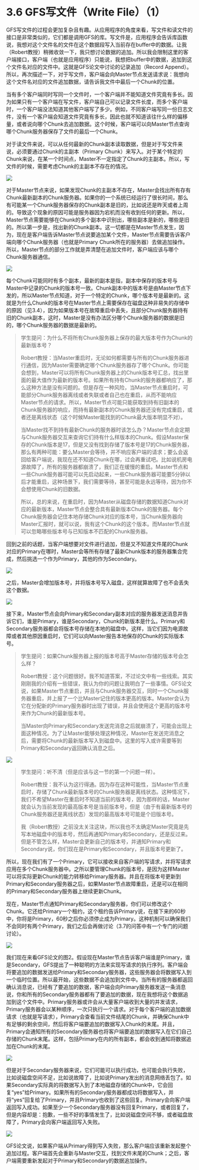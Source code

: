 # 3.6 GFS写文件（Write File）（1）

GFS写文件的过程会更加复杂且有趣。从应用程序的角度来看，写文件和读文件的接口是非常类似的，它们都是调用GFS的库。写文件是，应用程序会告诉库函数说，我想对这个文件名的文件在这个数据段写入当前存在buffer中的数据。让我（Robert教授）稍微收敛一下，我只想讨论数据的追加。所以我会限制这里的客户端接口，客户端（也就是应用程序）只能说，我想把buffer中的数据，追加到这个文件名对应的文件中。这就是GFS论文中讨论的记录追加（Record Append）。所以，再次描述一下，对于写文件，客户端会向Master节点发送请求说：我想向这个文件名对应的文件追加数据，请告诉我文件中最后一个Chunk的位置。

当有多个客户端同时写同一个文件时，一个客户端并不能知道文件究竟有多长。因为如果只有一个客户端在写文件，客户端自己可以记录文件长度，而多个客户端时，一个客户端没法知道其他客户端写了多少。例如，不同客户端写同一份日志文件，没有一个客户端会知道文件究竟有多长，因此也就不知道该往什么样的偏移量，或者说向哪个Chunk去追加数据。这个时候，客户端可以向Master节点查询哪个Chunk服务器保存了文件的最后一个Chunk。

对于读文件来说，可以从任何最新的Chunk副本读取数据，但是对于写文件来说，必须要通过Chunk的主副本（Primary Chunk）来写入。对于某个特定的Chunk来说，在某一个时间点，Master不一定指定了Chunk的主副本。所以，写文件的时候，需要考虑Chunk的主副本不存在的情况。

![](<../.gitbook/assets/image (244).png>)

对于Master节点来说，如果发现Chunk的主副本不存在，Master会找出所有存有Chunk最新副本的Chunk服务器。如果你的一个系统已经运行了很长时间，那么有可能某一个Chunk服务器保存的Chunk副本是旧的，比如说还是昨天或者上周的。导致这个现象的原因可能是服务器因为宕机而没有收到任何的更新。所以，Master节点需要能够在Chunk的多个副本中识别出，哪些副本是新的，哪些是旧的。所以第一步是，找出新的Chunk副本。这一切都是在Master节点发生，因为，现在是客户端告诉Master节点说要追加某个文件，Master节点需要告诉客户端向哪个Chunk服务器（也就是Primary Chunk所在的服务器）去做追加操作。所以，Master节点的部分工作就是弄清楚在追加文件时，客户端应该与哪个Chunk服务器通信。

![](<../.gitbook/assets/image (245).png>)

每个Chunk可能同时有多个副本，最新的副本是指，副本中保存的版本号与Master中记录的Chunk的版本号一致。Chunk副本中的版本号是由Master节点下发的，所以Master节点知道，对于一个特定的Chunk，哪个版本号是最新的。这就是为什么Chunk的版本号在Master节点上需要保存在磁盘这种非易失的存储中的原因（见3.4），因为如果版本号在故障重启中丢失，且部分Chunk服务器持有旧的Chunk副本，这时，Master是没有办法区分哪个Chunk服务器的数据是旧的，哪个Chunk服务器的数据是最新的。

> 学生提问：为什么不将所有Chunk服务器上保存的最大版本号作为Chunk的最新版本号？
>
> Robert教授：当Master重启时，无论如何都需要与所有的Chunk服务器进行通信，因为Master需要确定哪个Chunk服务器存了哪个Chunk。你可能会想到，Master可以将所有Chunk服务器上的Chunk版本号汇总，找出里面的最大值作为最新的版本号。如果所有持有Chunk的服务器都响应了，那么这种方法是没有问题的。但是存在一种风险，当Master节点重启时，可能部分Chunk服务器离线或者失联或者自己也在重启，从而不能响应Master节点的请求。所以，Master节点可能只能获取到持有旧副本的Chunk服务器的响应，而持有最新副本的Chunk服务器还没有完成重启，或者还是离线状态（这个时候Master能找到的Chunk最大版本明显不对）。
>
> 当Master找不到持有最新Chunk的服务器时该怎么办？Master节点会定期与Chunk服务器交互来查询它们持有什么样版本的Chunk。假设Master保存的Chunk版本是17，但是又没有找到存储了版本号是17的Chunk服务器，那么有两种可能：要么Master会等待，并不响应客户端的请求；要么会返回给客户端说，我现在还不知道Chunk在哪，过会再重试吧。比如说机房电源故障了，所有的服务器都崩溃了，我们正在缓慢的重启。Master节点和一些Chunk服务器可能可以先启动起来，一些Chunk服务器可能要5分钟以后才能重启，这种场景下，我们需要等待，甚至可能是永远等待，因为你不会想使用Chunk的旧数据。
>
> 所以，总的来说，在重启时，因为Master从磁盘存储的数据知道Chunk对应的最新版本，Master节点会整合具有最新版本Chunk的服务器。每个Chunk服务器会记住本地存储Chunk对应的版本号，当Chunk服务器向Master汇报时，就可以说，我有这个Chunk的这个版本。而Master节点就可以忽略哪些版本号与已知版本不匹配的Chunk服务器。

回到之前的话题，当客户端想要对文件进行追加，但是又不知道文件尾的Chunk对应的Primary在哪时，Master会等所有存储了最新Chunk版本的服务器集合完成，然后挑选一个作为Primary，其他的作为Secondary。

![](<../.gitbook/assets/image (246).png>)

之后，Master会增加版本号，并将版本号写入磁盘，这样就算故障了也不会丢失这个数据。

![](<../.gitbook/assets/image (247).png>)

接下来，Master节点会向Primary和Secondary副本对应的服务器发送消息并告诉它们，谁是Primary，谁是Secondary，Chunk的新版本是什么。Primary和Secondary服务器都会将版本号存储在本地的磁盘中。这样，当它们因为电源故障或者其他原因重启时，它们可以向Master报告本地保存的Chunk的实际版本号。

> 学生提问：如果Chunk服务器上报的版本号高于Master存储的版本号会怎么样？
>
> Robert教授：这个问题很好。我不知道答案，不过论文中有一些线索。其实刚刚我的介绍有一些错误，我认为你的问题让我明白了一些事情。GFS论文说，如果Master节点重启，并且与Chunk服务器交互，同时一个Chunk服务器重启，并上报了一个比Master记住的版本更高的版本。Master会认为它在分配新的Primary服务器时出现了错误，并且会使用这个更高的版本号来作为Chunk的最新版本号。
>
> 当Master向Primary和Secondary发送完消息之后就崩溃了，可能会出现上面这种情况。为了让Master能够处理这种情况，Master在发送完消息之后，需要将Chunk的最新版本写入到磁盘中。这里的写入或许需要等到Primary和Secondary返回确认消息之后。

![](<../.gitbook/assets/image (248).png>)

> 学生提问：听不清（但是应该与这一节的第一个问题一样）。
>
> Robert教授：我不认为这行得通。因为存在这种可能性，当Master节点重启时，存储了Chunk最新版本号的Chunk服务器是离线状态。这种情况下，我们不希望Master在重启时不知道当前的版本号，因为那样的话，Master就会认为当前发现的最高版本号是当前版本号，但是（由于有最新版本号的Chunk服务器还是离线状态）发现的最高版本号可能是个旧版本号。
>
> 我（Robert教授）之前没太关注这块，所以我也不太确定Master究竟是先写本地磁盘中的版本号，然后再通知Primary和Secondary，还是反过来。但是不管怎么样，Master会更新自己的版本号，并通知Primary和Secondary说，你们现在是Primary和Secondary，并且版本号更新了。

所以，现在我们有了一个Primary，它可以接收来自客户端的写请求，并将写请求应用在多个Chunk服务器中。之所以要管理Chunk的版本号，是因为这样Master可以将实际更新Chunk的能力转移给Primary服务器。并且在将版本号更新到Primary和Secondary服务器之后，如果Master节点故障重启，还是可以在相同的Primary和Secondary服务器上继续更新Chunk。

现在，Master节点通知Primary和Secondary服务器，你们可以修改这个Chunk。它还给Primary一个租约，这个租约告诉Primary说，在接下来的60秒中，你将是Primary，60秒之后你必须停止成为Primary。这种机制可以确保我们不会同时有两个Primary，我们之后会再做讨论（3.7的问答中有一个专门的问题讨论）。

![](<../.gitbook/assets/image (249).png>)

我们现在来看GFS论文的图2。假设现在Master节点告诉客户端谁是Primary，谁是Secondary，GFS提出了一种聪明的方法来实现写请求的执行序列。客户端会将要追加的数据发送给Primary和Secondary服务器，这些服务器会将数据写入到一个临时位置。所以最开始，这些数据不会追加到文件中。当所有的服务器都返回确认消息说，已经有了要追加的数据，客户端会向Primary服务器发送一条消息说，你和所有的Secondary服务器都有了要追加的数据，现在我想将这个数据追加到这个文件中。Primary服务器或许会从大量客户端收到大量的并发请求，Primary服务器会以某种顺序，一次只执行一个请求。对于每个客户端的追加数据请求（也就是写请求），Primary会查看当前文件结尾的Chunk，并确保Chunk中有足够的剩余空间，然后将客户端要追加的数据写入Chunk的末尾。并且，Primary会通知所有的Secondary服务器也将客户端要追加的数据写入在它们自己存储的Chunk末尾。这样，包括Primary在内的所有副本，都会收到通知将数据追加在Chunk的末尾。

![](<../.gitbook/assets/image (250).png>)

但是对于Secondary服务器来说，它们可能可以执行成功，也可能会执行失败，比如说磁盘空间不足，比如说故障了，比如说Primary发出的消息网络丢包了。如果Secondary实际真的将数据写入到了本地磁盘存储的Chunk中，它会回复“yes”给Primary。如果所有的Secondary服务器都成功将数据写入，并将“yes”回复给了Primary，并且Primary也收到了这些回复。Primary会向客户端返回写入成功。如果至少一个Secondary服务器没有回复Primary，或者回复了，但是内容却是：抱歉，一些不好的事情发生了，比如说磁盘空间不够，或者磁盘故障了，Primary会向客户端返回写入失败。

![](<../.gitbook/assets/image (251).png>)

GFS论文说，如果客户端从Primary得到写入失败，那么客户端应该重新发起整个追加过程。客户端首先会重新与Master交互，找到文件末尾的Chunk；之后，客户端需要重新发起对于Primary和Secondary的数据追加操作。
